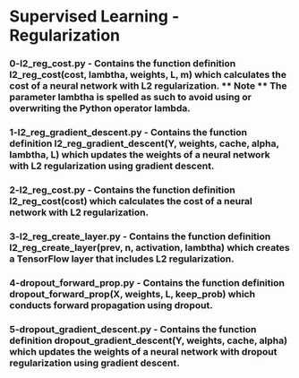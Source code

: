 # Supervised Learning - Regularization

### 0-l2_reg_cost.py - Contains the function definition l2_reg_cost(cost, lambtha, weights, L, m) which calculates the cost of a neural network with L2 regularization. ** Note ** The parameter lambtha is spelled as such to avoid using or overwriting the Python operator lambda.

### 1-l2_reg_gradient_descent.py - Contains the function definition l2_reg_gradient_descent(Y, weights, cache, alpha, lambtha, L) which updates the weights of a neural network with L2 regularization using gradient descent.

### 2-l2_reg_cost.py - Contains the function definition l2_reg_cost(cost) which calculates the cost of a neural network with L2 regularization.

### 3-l2_reg_create_layer.py - Contains the function definition l2_reg_create_layer(prev, n, activation, lambtha) which creates a TensorFlow layer that includes L2 regularization.

### 4-dropout_forward_prop.py - Contains the function definition dropout_forward_prop(X, weights, L, keep_prob) which conducts forward propagation using dropout.

### 5-dropout_gradient_descent.py - Contains the function definition dropout_gradient_descent(Y, weights, cache, alpha) which updates the weights of a neural network with dropout regularization using gradient descent.
